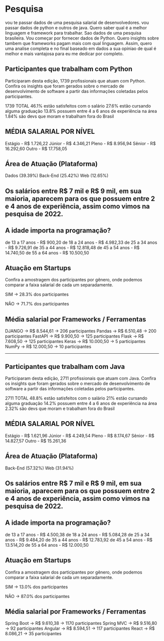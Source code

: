 # Pesquisa

vou te passar dados de  uma pesquisa salarial de desenvolvedores. vou passar dados de python e outros de java. Quero saber qual é a melhor linguagem e framework para trabalhar. Sao dados de uma pesquisa brasileira. Vou começar por fornecer dados de Python. Quero insights sobre tambem que frameworks pagam mais com qual linguagem. Assim, quero uma analise completa e no final baseado em dados a sua opiniao de qual é melhor e mais vantajosa para eu me dedicar por completo.

## Participantes que trabalham com Python

Participaram desta edição, 1739 profissionais que atuam com Python. Confira os insights que foram gerados sobre o mercado de desenvolvimento de software a partir das informações coletadas pelos participantes.

1739 TOTAL
46.1% estão satisfeitos com o salário
27.6% estão cursando alguma graduação
13.8% possuem entre 4 a 6 anos de experiência na área
1.84% são devs que moram e trabalham fora do Brasil

## MÉDIA SALARIAL POR NÍVEL

Estágio - R$ 1.726,22
Júnior - R$ 4.346,21
Pleno - R$ 8.956,94
Sênior - R$ 16.292,60
Outro - R$ 17.758,05

## Área de Atuação (Plataforma)

Dados (39.39%)
Back-End (25.42%)
Web (12.65%)

## Os salários entre R$ 7 mil e R$ 9 mil, em sua maioria, aparecem para os que possuem entre 2 e 4 anos de experiência, assim como vimos na pesquisa de 2022.

## A idade importa na programação?

de 13 a 17 anos - R$ 900,20
de 18 a 24 anos - R$ 4.982,33
de 25 a 34 anos - R$ 9.726,91
de 35 a 44 anos - R$ 12.818,48
de 45 a 54 anos - R$ 14.740,50
de 55 a 64 anos - R$ 10.500,50

## Atuação em Startups

Confira a amostragem dos participantes por gênero, onde podemos comparar a faixa salarial de cada um separadamente.

SIM -> 28.3% dos participantes

NÃO -> 71.7% dos participantes

## Média salarial por Frameworks / Ferramentas

DJANGO -> R$ 8.544,61 -> 206 participantes
Pandas -> R$ 6.510,48 -> 200 participantes
FastAPI -> R$ 9.900,50 -> 125 participantes
Flask -> R$ 7.608,50 ->  125 participantes
Keras -> R$ 10.000,50 -> 5 participantes
NumPy -> R$ 12.000,50 -> 10 participantes

---

## Participantes que trabalham com Java

Participaram desta edição, 2711 profissionais que atuam com Java. Confira os insights que foram gerados sobre o mercado de desenvolvimento de software a partir das informações coletadas pelos participantes.

2711 TOTAL
48.8% estão satisfeitos com o salário
21% estão cursando alguma graduação
14.2% possuem entre 4 a 6 anos de experiência na área
2.32% são devs que moram e trabalham fora do Brasil

## MÉDIA SALARIAL POR NÍVEL

Estágio - R$ 1.621,96
Júnior - R$ 4.249,54
Pleno - R$ 8.174,67
Sênior - R$ 14.827,57
Outro - R$ 15.261,36

## Área de Atuação (Plataforma)

Back-End (57.32%)
Web (31.94%)

## Os salários entre R$ 7 mil e R$ 9 mil, em sua maioria, aparecem para os que possuem entre 2 e 4 anos de experiência, assim como vimos na pesquisa de 2022.

## A idade importa na programação?

de 13 a 17 anos - R$ 4.500,38
de 18 a 24 anos - R$ 5.084,28
de 25 a 34 anos - R$ 9.484,20
de 35 a 44 anos - R$ 12.783,92
de 45 a 54 anos - R$ 13.514,20
de 55 a 64 anos - R$ 12.000,50

## Atuação em Startups

Confira a amostragem dos participantes por gênero, onde podemos comparar a faixa salarial de cada um separadamente.

SIM -> 13.0% dos participantes

NÃO -> 87.0% dos participantes

## Média salarial por Frameworks / Ferramentas

Spring Boot -> R$ 9.610,38 -> 1170 participantes
Spring MVC -> R$ 9.516,80 -> 92 participantes
Angular -> R$ 8.594,51 ->  117 participantes
React -> R$ 8.086,21 -> 35 participantes